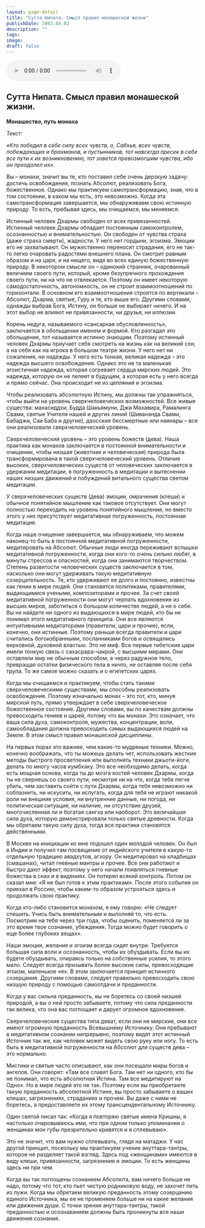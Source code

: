 ```yaml
---
layout: page-detail
title: "Сутта Нипата. Смысл правил монашеской жизни"
publishDate: 2003.04.02
description: ""
tags:
image:
draft: false
---
```


<audio title="2003.04.02 - Сутта Нипата. Смысл правил монашеской жизни.mp3" src="https://filer-api.advayta.org/v1.0/public/files/74816" controls=""></audio>

## **Сутта Нипата. Смысл правил монашеской жизни.**  
**Монашество, путь монаха**
  
  
_Текст:_ 

_«Кто победил в себе силу всех чувств, о, Сабхья, всех чувств, побеждающих и брахманов, и пустынников, тот навсегда пресек в себе все пути к их возникновению, тот зовется превозмогшим чувства, ибо он преодолел их»._ 

  
 Вы – монахи, значит вы те, кто поставил себе очень дерзкую задачу: достичь освобождения, познать Абсолют, реализовать Бога, божественное. Однако мы практикуем самотрансформацию, зная, что в том состоянии, в каком мы есть, это невозможно. Когда эта самотрансформация завершается, мы обнаруживаем свою истинную природу. То есть, пребывая здесь, мы очищаемся, мы меняемся.

  
 Истинный человек Дхармы свободен от всех привязанностей. Истинный человек Дхармы обладает постоянным самоконтролем, осознанностью и внимательностью. Он свободен от чувства страха (даже страха смерти), жадности. У него нет гордыни, эгоизма. Эмоции его не захватывают. Он мужественно переносит страдания, его не так-то легко очаровать радостями внешнего плана. Он смотрит равным образом и на царя, и на нищего, видя во всех единую божественную природу. В некотором смысле он – одинокий странник, очарованный величием своего пути, который, кроме безупречного прохождения своего пути, ни на что не отвлекается. Поэтому он имеет некоторую самодостаточность, автономность, он не строит взаимоотношений по горизонтали. В основном его взаимоотношения строятся по вертикали – Абсолют, Дхарма, святые, Гуру и те, кто выше его. Другими словами, однажды выбрав Бога, Истину, он больше не выбирает ничего. И на этот выбор не влияют ни привязанности, ни друзья, ни иллюзии.

  
 Корень недуга, называемого «сансарная обусловленность», заключается в обольщении именем и формой. Кто разгадал это обольщение, тот называется истинно знающим. Поэтому истинный человек Дхармы приучает себя смотреть на жизнь как на великий сон, а на себя как на игрока в большом театре жизни. У него нет ни сожаления, ни надежды. У него есть тонкая, великая надежда – это надежда высшего освобождения. Однако это не та маленькая эгоистичная надежда, которая согревает сердца мирских людей. Это надежда, которую он не лелеет в будущем, а которая есть у него всегда и прямо сейчас. Она происходит не из цепляний и эгоизма.

  
 Чтобы реализовать абсолютную Истину, мы должны так упражняться, чтобы выйти на уровень сверхчеловеческих возможностей. Все живые существа: махасиддхи, Будда Шакьямуни, Джи Махавира, Рамалинга Свами, святые Учителя нашей и других линий (Шивананда Свами, Бабаджи, Саи Баба и другие), даосские бессмертные или наянары – все они реализовали сверхчеловеческий уровень.

  
 Сверхчеловеческий уровень – это уровень божеств (дева). Наша практика как монахов заключается в постоянной внимательности и очищении, чтобы низшая (животная и человеческая) природа была трансформирована в такой сверхчеловеческий уровень. Отличие высоких, сверхчеловеческих существ от человеческих заключается в удержании медитации, в погруженность в медитации и вытеснении наших низших движений и побуждений витального существа светом медитации.

  
 У сверхчеловеческих существ (дева) эмоции, омрачения (клеши) и обычное понятийное мышление как таковое отсутствует. Они могут полностью переходить на уровень понятийного мышления, но вместо этого у них присутствует медитативная погруженность, постоянная медитация.

  
 Когда наше очищение завершается, мы обнаруживаем, что можем наконец-то быть в постоянной медитативной погруженности, медитировать на Абсолют. Обычные люди иногда переживают вспышки медитативной погруженности, когда они кого-то очень сильно любят, в минуты стрессов и опасностей, когда они занимаются творчеством. Степень развитости человеческих существ заключается в том, насколько они могут удерживать такую медитативную созерцательность. Те, кто удерживают ее долго и постоянно, известны как гении в мире людей. Они становятся политиками, правителями, выдающимися учеными, композиторами и прочее. За счет своей медитативной погруженности они могут черпать вдохновение из высших миров, заботиться о большом количестве людей, а не о себе. Вы не найдете ни одного из выдающихся в мире людей, кто бы не понимал этого медитативного принципа. Они все являются интуитивными медитаторами (правители, цари и прочие), если, конечно, они истинные. Поэтому раньше всегда правители и цари считались богоизбранными, посланниками богов и освящались верховной, духовной властью. Это не миф. Все первые тибетские цари имели тонкую связь с сахасрара-чакрой, с высшими мирами. Они оставляли мир не обычным способом, а через радужное тело, превращая остатки физического тела в ничто, не оставляя после себя трупа. То же самое можно сказать и о египетских царях.

  
 Когда мы очищаемся и практикуем, чтобы стать такими сверхчеловеческими существами, мы способны реализовать освобождение. Поэтому изначально монах – это тот, кто, минуя мирской путь, прямо утверждает в себе сверхчеловеческое божественное состояние. Другими словами, вы по качествам должны превосходить гениев и царей, потому что вы монахи. Это означает, что ваша сила духа, самоконтроля, мужества, концентрации, воли, самообладания должна превосходить самых выдающихся людей на Земле. В этом смысл правил монашеской дисциплины.

  
 На первых порах это важнее, чем какие-то мудреные техники. Можно, конечно воображать, что ты можешь делать чет, использовать жесткие методы быстрого просветления или выполнять техники джьоти-йоги, делать по многу часов кумбхаку. Это все необходимо делать, когда есть мощная основа, когда ты до мозга костей человек Дхармы, когда ты не свернешь со своего пути, несмотря ни на что, когда тебя легче убить, чем заставить сойти с пути Дхармы, когда тебя невозможно ни соблазнить, ни искусить, ни испугать, когда для тебя не играют никакой роли ни внешние условия, ни внутренние данные, ни погода, ни политическая ситуация, ни наличие, ни отсутствие друзей, многочисленная ли и богатая сангха или наоборот. Это величайшая сила духа, которую демонстрировали только святые древности. Когда мы обретаем такую силу духа, тогда все практики становятся действенными.

  
 В Москве на инициации ко мне подошел один молодой человек. Он был в Индии и получил там посвящение от индийского учителя в какую-то отдельную традицию авадхутов, агхору. Он медитировал на кладбищах (смашанах), читал гневные мантры и прочее. Все они работают и быстро дают эффект, поэтому у него начали появляться гневные божества в снах и в видениях. Он потерял всякий контроль. Потом он сказал мне: «Я не был готов к этим практикам». После этого события он приехал в Россию, чтобы каким-то образом устроиться здесь и продолжать свою практику.

  
 Когда кто-либо становится монахом, я ему говорю: «Не следует спешить. Учись быть внимательным и выполняй то, что есть. Посмотрим на тебя через три года, чтобы оценить, поменяется ли за это время твое сознание, убеждения. Тогда можно будет говорить о еще более глубоких вещах».

  
 Наши эмоции, желания и эгоизм всегда сидят внутри. Требуется большая сила воли и осознанность, чтобы их обуздывать. Если вы их будете обуздывать, опираясь только на собственные усилия, то этого мало. Следует всегда призывать более высокие силы, превосходящие эгоизм, маленькое «я». В этом заключается принцип истинного созерцания. Другими словами, следует правильно превосходить свою низшую природу с помощью самоотдачи и преданности.

 Когда у вас сильна преданность, вы не боретесь со своей низшей природой, а вы о ней просто забываете, потому что сила преданности так велика, что она вас поглощает и дарует огромное вдохновение.

  
 Сверхчеловеческие существа типа деват, если они не мирские, они все имеют огромную преданность Всевышнему Источнику. Они пребывают в медитативном сознании непрерывно, поэтому видят этот истинный Источник так же, как человек может видеть свою руку или ногу. То есть быть в медитативной погруженности на Абсолют для существ дева – это нормально.

  
 Мистики и святые часто описывают, как они посещали миры богов и ангелов. Они говорят: «Там все славят Бога. Там нет ни одного, кто бы не понимал, что есть абсолютная Истина. Там все медитируют на Одно». Но в мире людей это не так. Поэтому если вы приобретаете такую преданность абсолютной Истине, вы просто забываете о ваших клешах, загрязнениях, страданиях и прочем. Вы даже с ними не боретесь, а предоставляете их этому трансцендентальному Источнику.

  
 Один святой писал так: «Когда я повторяю святые имена Кришны, я настолько очаровываюсь ими, что при одном только упоминании о женщинах мои губы презрительно кривятся и я сплевываю».

 Это не значит, что вам нужно сплевывать, глядя на матаджи. У нас другой принцип, поскольку мы практикуем учение ануттара-тантры, которое не разделяет такой взгляд. Здесь под «женщинами» имеются в виду клеши, привязанности, загрязнения и эмоции. То есть женщины здесь ни при чем.

  
 Когда вы так поглощены сознанием Абсолюта, вам ничего больше не надо, потому что тот, кто пьет чистую родниковую воду, не захочет пить из лужи. Когда мы обретаем великую преданность этому созерцанию единого Источника, мы ее не променяем больше ни на какие желания или движения души. С точки зрения ануттара-тантры, такой преданностью и осознаванием должны быть проникнуты все наши движения сознания.
  
  
